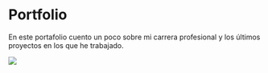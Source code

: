 # Portfolio

En este portafolio cuento un poco sobre mi carrera profesional y los últimos proyectos en los que he trabajado.

![](https://res.cloudinary.com/dc3i4vyci/image/upload/v1659479409/i2wjolyncr9lpfmd1o0z.png)

